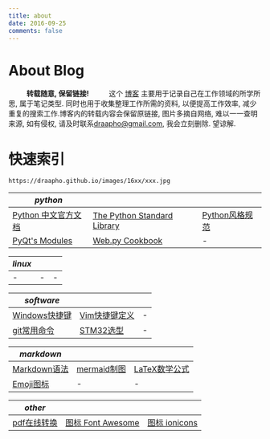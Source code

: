 ```yaml
---
title: about
date: 2016-09-25
comments: false
---
```


# About Blog

&emsp; &emsp; **转载随意, 保留链接!**
    这个 [博客](https://draapho.github.io) 主要用于记录自己在工作领域的所学所思, 属于笔记类型. 同时也用于收集整理工作所需的资料, 以便提高工作效率, 减少重复的搜索工作.博客内的转载内容会保留原链接, 图片多摘自网络, 难以一一查明来源, 如有侵权, 请及时联系<draapho@gmail.com>, 我会立刻删除. 望谅解.


# 快速索引

`https://draapho.github.io/images/16xx/xxx.jpg`



| *python*              |                                     |      |
| --------------------- | ----------------------------------- | ---- |
| [Python 中文官方文档][pycn] | [The Python Standard Library][tpsl] | [Python风格规范][psg]    |
| [PyQt's Modules][pqm] | [Web.py Cookbook][webpy]            | -    |



[pycn]: http://python.usyiyi.cn/
[tpsl]: https://docs.python.org/2.7/library/index.html
[psg]: http://zh-google-styleguide.readthedocs.io/en/latest/google-python-styleguide/python_style_rules/#id16
[pqm]: http://pyqt.sourceforge.net/Docs/PyQt4/modules.html
[webpy]: http://webpy.org/cookbook/



| *linux*         |      |      |
| --------------- | ---- | ---- |
| - | -    | -    |





| *software*     |      |      |
| -------------- | ---- | ---- |
| [Windows快捷键][win]  |  [Vim快捷键定义][vim]  | -   |
|  [git常用命令][git] | [STM32选型][stm]  |   -    |

[win]: https://draapho.github.io/2016/10/08/1607-CheatSheet-win/
[vim]: https://draapho.github.io/2016/10/01/1604-CheatSheet-vim/
[git]: https://draapho.github.io/2016/10/24/1614-CheatSheet-git/
[stm]: http://www.st.com/content/st_com/en/products/microcontrollers.html



| *markdown*       |                 |                    |
| ---------------- | --------------- | ------------------ |
| [Markdown语法][md] | [mermaid制图][mm] | [LaTeX数学公式][latex] |
| [Emoji图标][emoji] | -               | -                  |


[md]: https://draapho.github.io/about/markdownplus
[mm]: http://knsv.github.io/mermaid/#flowcharts-basic-syntax
[emoji]: http://www.webpagefx.com/tools/emoji-cheat-sheet/
[latex]: https://en.wikibooks.org/wiki/LaTeX/Mathematics



| *other*               |                         |      |
| --------------------- | ----------------------- | ---- |
|   [pdf在线转换][pdf]    |   [图标 Font Awesome][fa]       | [图标 ionicons][ionicons]   |


[pdf]: https://smallpdf.com/cn
[fa]: http://fontawesome.io/icons/
[ionicons]: http://ionicons.com/


